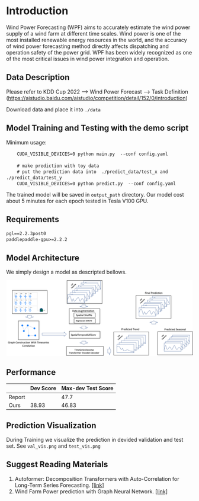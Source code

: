 # Introduction
Wind Power Forecasting (WPF) aims to accurately estimate the wind power supply of a wind farm at different time scales. 
Wind power is one of the most installed renewable energy resources in the world, and the accuracy of wind power forecasting method directly affects dispatching and operation safety of the power grid.
WPF has been widely recognized as one of the most critical issues in wind power integration and operation. 


## Data Description
Please refer to KDD Cup 2022 --> Wind Power Forecast --> Task Definition 
(https://aistudio.baidu.com/aistudio/competition/detail/152/0/introduction)

Download data and place it into `./data`


## Model Training and Testing with the demo script

Minimum usage:
```
    CUDA_VISIBLE_DEVICES=0 python main.py  --conf config.yaml

    # make prediction with toy data
    # put the prediction data into  ./predict_data/test_x and ./predict_data/test_y
    CUDA_VISIBLE_DEVICES=0 python predict.py  --conf config.yaml
```
The trained model will be saved in `output_path` directory. Our model cost about 5 minutes for each epoch tested in Tesla V100 GPU.

## Requirements

```
pgl==2.2.3post0
paddlepaddle-gpu>=2.2.2
```


    
## Model Architecture

We simply design a model as descripted bellows.

<img src="./model_archi.png" alt="The Model Architecture of WPF" width="800">

## Performance

|        | Dev Score | Max-dev Test Score |
|--------|-----------|--------------------|
| Report |           | 47.7               |
| Ours   | 38.93     | 46.83              |

## Prediction Visualization

During Training we visualize the prediction in devided validation and test set. See `val_vis.png` and `test_vis.png`

## Suggest Reading Materials

1. Autoformer: Decomposition Transformers with Auto-Correlation for Long-Term Series Forecasting. [[link]](https://arxiv.org/abs/2106.13008)
2. Wind Farm Power prediction with Graph Neural Network. [[link]](https://aifrenz.github.io/present_file/wind_farm_presentation.pdf)
